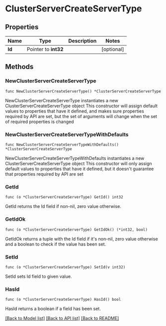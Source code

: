# ClusterServerCreateServerType

## Properties

Name | Type | Description | Notes
------------ | ------------- | ------------- | -------------
**Id** | Pointer to **int32** |  | [optional] 

## Methods

### NewClusterServerCreateServerType

`func NewClusterServerCreateServerType() *ClusterServerCreateServerType`

NewClusterServerCreateServerType instantiates a new ClusterServerCreateServerType object
This constructor will assign default values to properties that have it defined,
and makes sure properties required by API are set, but the set of arguments
will change when the set of required properties is changed

### NewClusterServerCreateServerTypeWithDefaults

`func NewClusterServerCreateServerTypeWithDefaults() *ClusterServerCreateServerType`

NewClusterServerCreateServerTypeWithDefaults instantiates a new ClusterServerCreateServerType object
This constructor will only assign default values to properties that have it defined,
but it doesn't guarantee that properties required by API are set

### GetId

`func (o *ClusterServerCreateServerType) GetId() int32`

GetId returns the Id field if non-nil, zero value otherwise.

### GetIdOk

`func (o *ClusterServerCreateServerType) GetIdOk() (*int32, bool)`

GetIdOk returns a tuple with the Id field if it's non-nil, zero value otherwise
and a boolean to check if the value has been set.

### SetId

`func (o *ClusterServerCreateServerType) SetId(v int32)`

SetId sets Id field to given value.

### HasId

`func (o *ClusterServerCreateServerType) HasId() bool`

HasId returns a boolean if a field has been set.


[[Back to Model list]](../README.md#documentation-for-models) [[Back to API list]](../README.md#documentation-for-api-endpoints) [[Back to README]](../README.md)


